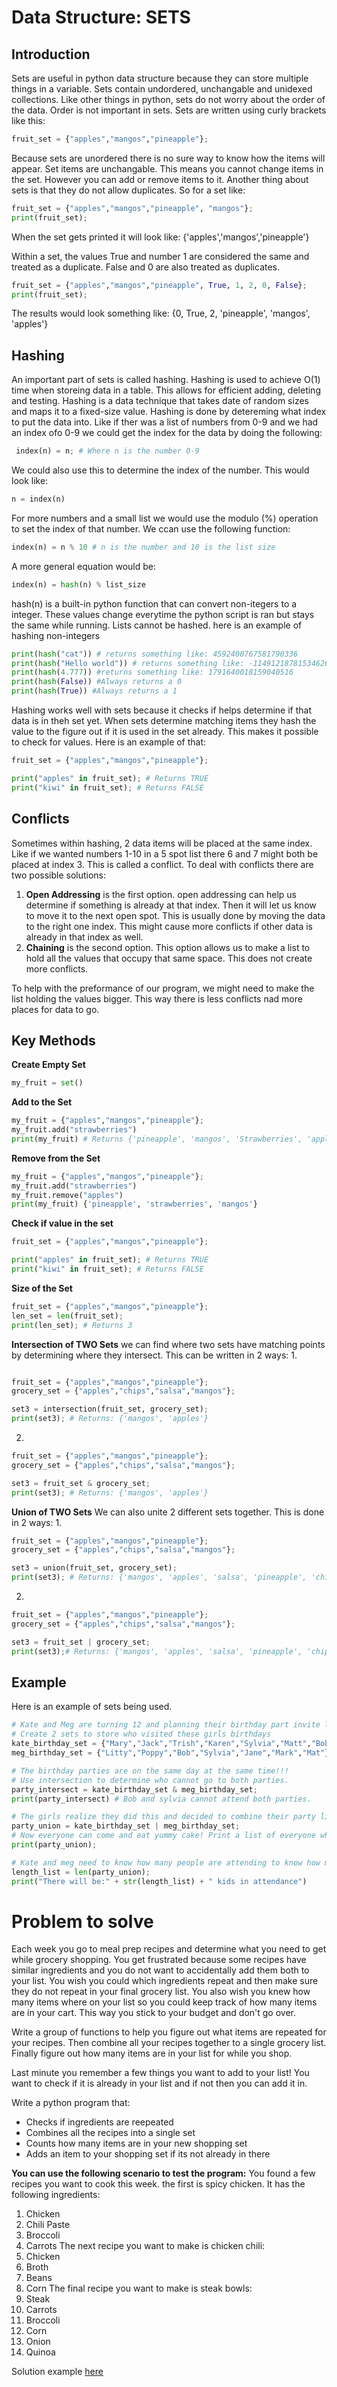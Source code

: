 # Data Structure: **SETS**
## Introduction 
Sets are useful in python data structure because they can store multiple things in a variable. Sets contain undordered, unchangable and unidexed collections. Like other things in python, sets do not worry about the order of the data. Order is not important in sets. 
Sets are written using curly brackets like this: 
```python
fruit_set = {"apples","mangos","pineapple"};
```
Because sets are unordered there is no sure way to know how the items will appear. 
Set items are unchangable. This means you cannot change items in the set. However you can add or remove items to it. 
Another thing about sets is that they do not allow duplicates. So for a set like: 
```python
fruit_set = {"apples","mangos","pineapple", "mangos"};
print(fruit_set);
```
When the set gets printed it will look like: {'apples','mangos','pineapple'}

Within a set, the values True and number 1 are considered the same and treated as a duplicate. False and 0 are also treated as duplicates. 
```python
fruit_set = {"apples","mangos","pineapple", True, 1, 2, 0, False};
print(fruit_set);
```
The results would look something like: {0, True, 2, 'pineapple', 'mangos', 'apples'}

## Hashing 
An important part of sets is called hashing. Hashing is used to achieve O(1) time when storeing data in a table. This allows for efficient adding, deleting and testing. 
Hashing is a data technique that takes date of random sizes and maps it to a fixed-size value. Hashing is done by detereming what index to put the data into. Like if ther was a list of numbers from 0-9 and we had an index ofo 0-9 we could get the index for the data by doing the following:
```python
 index(n) = n; # Where n is the number 0-9
```
We could also use this to determine the index of the number. This would look like: 
```python
n = index(n)
```
For more numbers and a small list we would use the modulo (%) operation to set the index of that number. We ccan use the following function: 
```python
index(n) = n % 10 # n is the number and 10 is the list size
```
A more general equation would be: 
```python
index(n) = hash(n) % list_size
```
hash(n) is a built-in python function that can convert non-itegers to a integer. These values change everytime the python script is ran but stays the same while running. Lists cannot be hashed. here is an example of hashing non-integers
```python
print(hash("cat")) # returns something like: 4592400767581790336
print(hash("Hello world")) # returns something like: -114912187815346267
print(hash(4.777)) #returns something like: 1791640018159040516
print(hash(False)) #Always returns a 0
print(hash(True)) #Always returns a 1
```
Hashing works well with sets because it checks if helps determine if that data is in theh set yet. When sets determine matching items they hash the value to the figure out if it is used in the set already. This makes it possible to check for values. 
Here is an example of that: 
```python
fruit_set = {"apples","mangos","pineapple"};

print("apples" in fruit_set); # Returns TRUE
print("kiwi" in fruit_set); # Returns FALSE
```
## Conflicts
Sometimes within hashing, 2 data items will be placed at the same index. Like if we wanted numbers 1-10 in a 5 spot list there 6 and 7 might both be placed at index 3. This is called a conflict. 
To deal with conflicts there are two possible solutions:
1. **Open Addressing** is the first option. open addressing can help us determine if something is already at that index. Then it will let us know to move it to the next open spot. This is usually done by moving the data to the right one index. This might cause more conflicts if other data is already in that index as well. 
2. **Chaining** is the second option. This option allows us to make a list to hold all the values that occupy that same space. This does not create more conflicts. 

To help with the preformance of our program, we might need to make the list holding the values bigger. This way there is less conflicts nad more places for data to go. 
## Key Methods

**Create Empty Set**
```python
my_fruit = set()
```
**Add to the Set**
```python
my_fruit = {"apples","mangos","pineapple"};
my_fruit.add("strawberries")
print(my_fruit) # Returns {'pineapple', 'mangos', 'Strawberries', 'apples'}
```

**Remove from the Set**
```python
my_fruit = {"apples","mangos","pineapple"};
my_fruit.add("strawberries")
my_fruit.remove("apples")
print(my_fruit) {'pineapple', 'strawberries', 'mangos'}
```

**Check if value in the set**
```python
fruit_set = {"apples","mangos","pineapple"};

print("apples" in fruit_set); # Returns TRUE
print("kiwi" in fruit_set); # Returns FALSE
```

**Size of the Set**
```python
fruit_set = {"apples","mangos","pineapple"};
len_set = len(fruit_set);
print(len_set); # Returns 3
```
**Intersection of TWO Sets**
we can find where two sets have matching points by determining where they intersect. This can be written in 2 ways:
1. 
```python

fruit_set = {"apples","mangos","pineapple"};
grocery_set = {"apples","chips","salsa","mangos"};

set3 = intersection(fruit_set, grocery_set);
print(set3); # Returns: {'mangos', 'apples'}
```
2. 
```python
fruit_set = {"apples","mangos","pineapple"};
grocery_set = {"apples","chips","salsa","mangos"};

set3 = fruit_set & grocery_set;
print(set3); # Returns: {'mangos', 'apples'}
```


**Union of TWO Sets**
We can also unite 2 different sets together. This is done in 2 ways: 
1. 
```python
fruit_set = {"apples","mangos","pineapple"};
grocery_set = {"apples","chips","salsa","mangos"};

set3 = union(fruit_set, grocery_set);
print(set3); # Returns: {'mangos', 'apples', 'salsa', 'pineapple', 'chips'}
```
2. 
```python
fruit_set = {"apples","mangos","pineapple"};
grocery_set = {"apples","chips","salsa","mangos"};

set3 = fruit_set | grocery_set;
print(set3);# Returns: {'mangos', 'apples', 'salsa', 'pineapple', 'chips'}
```


## Example
Here is an example of sets being used. 
```python
# Kate and Meg are turning 12 and planning their birthday part invite list
# Create 2 sets to store who visited these girls birthdays 
kate_birthday_set = {"Mary","Jack","Trish","Karen","Sylvia","Matt","Bob"};
meg_birthday_set = {"Litty","Poppy","Bob","Sylvia","Jane","Mark","Mat"};

# The birthday parties are on the same day at the same time!!!
# Use intersection to determine who cannot go to both parties. 
party_intersect = kate_birthday_set & meg_birthday_set;
print(party_intersect) # Bob and sylvia cannot attend both parties. 

# The girls realize they did this and decided to combine their party lists together:
party_union = kate_birthday_set | meg_birthday_set;
# Now everyone can come and eat yummy cake! Print a list of everyone who will be at the party
print(party_union);

# Kate and meg need to know how many people are attending to know how many party favors to make 
length_list = len(party_union);
print("There will be:" + str(length_list) + " kids in attendance")
```

# Problem to solve
Each week you go to meal prep recipes and determine what you need to get while grocery shopping. You get frustrated because some recipes have similar ingredients and you do not want to accidentally add them both to your list. You wish you could which ingredients repeat and then make sure they do not repeat in your final grocery list. You also wish you knew how many items where on your list so you could keep track of how many items are in your cart. This way you stick to your budget and don't go over. 

Write a group of functions to help you figure out what items are repeated for your recipes. Then combine all your recipes together to a single grocery list. Finally figure out how many items are in your list for while you shop. 

Last minute you remember a few things you want to add to your list! You want to check if it is already in your list and if not then you can add it in. 

Write a python program that: 
- Checks if ingredients are reepeated
- Combines all the recipes into a single set
- Counts how many items are in your new shopping set
- Adds an item to your shopping set if its not already in there 

**You can use the following scenario to test the program:** 
You found a few recipes you want to cook this week. the first is spicy chicken. It has the following ingredients:
1. Chicken 
2. Chili Paste
3. Broccoli
4. Carrots
The next recipe you want to make is chicken chili: 
1. Chicken 
2. Broth
3. Beans
4. Corn
The final recipe you want to make is steak bowls: 
1. Steak
2. Carrots
3. Broccoli
4. Corn
5. Onion
6. Quinoa

Solution example [here](https://github.com/reaganhsmith/CSE212/blob/main/3.1-Sets-Solution.py)